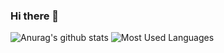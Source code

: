 ### Hi there 👋

![Anurag's github stats](https://github-readme-stats.vercel.app/api?username=whuanle)
![Most Used Languages](https://github-readme-stats.vercel.app/api/top-langs/?username=whuanle&theme=dark&langs_count=8&hide=html,css&exclude_repo=Shopsnweb-xf)
